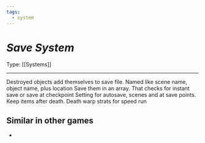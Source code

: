 ```yaml
---
tags:
  - system
---
```

# _Save System_

Type: [[Systems]]

----

Destroyed objects add themselves to save file. Named like scene name, object name, plus location 
Save them in an array. That checks for instant save or save at checkpoint 
Setting for autosave, scenes and at save points. Keep items after death. Death warp strats for speed run

## Similar in other games

* 